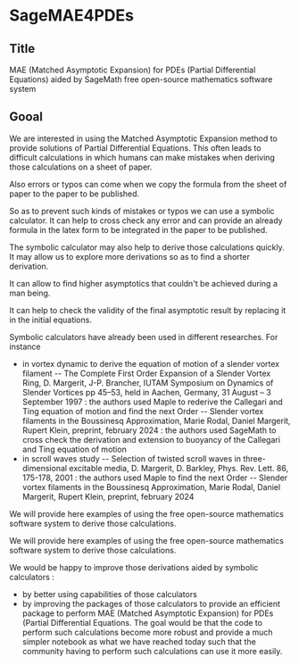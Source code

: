 # SageMAE4PDEs

## Title
MAE (Matched Asymptotic Expansion) for PDEs (Partial Differential Equations) aided by SageMath free open-source mathematics software system

## Gooal
We are interested in using the Matched Asymptotic Expansion method to provide solutions of Partial Differential Equations. This often leads to difficult calculations in which humans can make mistakes when deriving those calculations on a sheet of paper.

Also errors or typos can come when we copy the formula from the sheet of paper to the paper to be published.

So as to prevent such kinds of mistakes or typos we can use a symbolic calculator. It can help to cross check any error and can provide an already formula in the latex form to be integrated in the paper to be published.

The symbolic calculator may also help to derive those calculations quickly. It may allow us to explore more derivations so as to find a shorter derivation.

It can allow to find higher asymptotics that couldn't be achieved during a man being.

It can help to check the validity of the final asymptotic result by replacing it in the initial equations.

Symbolic calculators have already been used in different researches. For instance
- in vortex dynamic to derive the equation of motion of a slender vortex filament
-- The Complete First Order Expansion of a Slender Vortex Ring, D. Margerit, J-P. Brancher,  IUTAM Symposium on Dynamics of Slender Vortices pp 45–53, held in Aachen, Germany, 31 August – 3 September 1997 : the authors used Maple to rederive the Callegari and Ting equation of motion and find the next Order
-- Slender vortex filaments in the Boussinesq Approximation, Marie Rodal, Daniel Margerit, Rupert Klein, preprint, february 2024 : the authors used SageMath to cross check the derivation and extension to buoyancy of the Callegari and Ting equation of motion
- in scroll waves study
-- Selection of twisted scroll waves in three-dimensional excitable media, D. Margerit, D. Barkley, Phys. Rev. Lett. 86, 175-178, 2001 : the authors used Maple to find the next Order
-- Slender vortex filaments in the Boussinesq Approximation, Marie Rodal, Daniel Margerit, Rupert Klein, preprint, february 2024

We will provide here examples of using the free open-source mathematics software system to derive those calculations.

We will provide here examples of using the free open-source mathematics software system to derive those calculations.

We would be happy to improve those derivations aided by symbolic calculators :
- by better using capabilities of those calculators
- by improving the packages of those calculators to provide an efficient package to perform MAE (Matched Asymptotic Expansion) for PDEs (Partial Differential Equations.
The goal would be that the code to perform such calculations become more robust and provide a much simpler notebook as what we have reached today such that the community having to perform such calculations can use it more easily.
